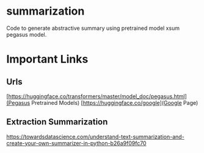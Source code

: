 # summarization
Code to generate abstractive summary using pretrained model xsum pegasus model.

# Important Links
## Urls
[https://huggingface.co/transformers/master/model_doc/pegasus.html](Pegasus Pretrained Models)
[https://huggingface.co/google](Google Page)

## Extraction Summarization
https://towardsdatascience.com/understand-text-summarization-and-create-your-own-summarizer-in-python-b26a9f09fc70
